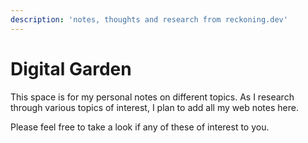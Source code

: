 ```yaml
---
description: 'notes, thoughts and research from reckoning.dev'
---
```


# Digital Garden

This space is for my personal notes on different topics. As I research through various topics of interest, I plan to add all my web notes here.

Please feel free to take a look if any of these of interest to you.







